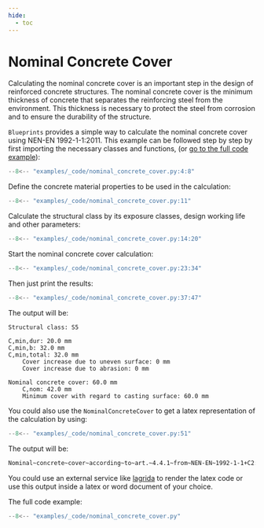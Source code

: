 ```yaml
---
hide:
  - toc
---
```

# Nominal Concrete Cover

Calculating the nominal concrete cover is an important step in the design of reinforced concrete structures.
The nominal concrete cover is the minimum thickness of concrete that separates the reinforcing steel from the environment.
This thickness is necessary to protect the steel from corrosion and to ensure the durability of the structure.

`Blueprints` provides a simple way to calculate the nominal concrete cover using NEN-EN 1992-1-1:2011.
This example can be followed step by step by first importing the necessary classes and functions, (or [go to the full code example](#full-code-example)):

```python
--8<-- "examples/_code/nominal_concrete_cover.py:4:8"
```

Define the concrete material properties to be used in the calculation:

```python
--8<-- "examples/_code/nominal_concrete_cover.py:11"
```

Calculate the structural class by its exposure classes, design working life and other parameters:

```python
--8<-- "examples/_code/nominal_concrete_cover.py:14:20"
```

Start the nominal concrete cover calculation:

```python
--8<-- "examples/_code/nominal_concrete_cover.py:23:34"
```

Then just print the results:

```python
--8<-- "examples/_code/nominal_concrete_cover.py:37:47"
```

The output will be:

```text
Structural class: S5

C,min,dur: 20.0 mm
C,min,b: 32.0 mm
C,min,total: 32.0 mm
    Cover increase due to uneven surface: 0 mm
    Cover increase due to abrasion: 0 mm

Nominal concrete cover: 60.0 mm
    C,nom: 42.0 mm
    Minimum cover with regard to casting surface: 60.0 mm
```

You could also use the `NominalConcreteCover` to get a latex representation of the calculation by using:

```python
--8<-- "examples/_code/nominal_concrete_cover.py:51"
```

The output will be:

```latex
Nominal~concrete~cover~according~to~art.~4.4.1~from~NEN-EN~1992-1-1+C2:2011:\newline~\max~\left\{Nominal~concrete~cover~according~to~art.~4.4.1~(c_{nom});~Minimum~cover~with~regard~to~casting~surface~according~to~art.~4.4.1.3~(4)\right\}\newline~=~\max~\left\{42.0;~60.0\right\}~=~60.0~mm\newline~\newline~Where:\newline~\hspace{4ex}c_{nom}~=~c_{min,total}+\Delta~c_{dev}~=~32.0+10~=~42.0~mm\newline~\hspace{4ex}\Delta~c_{dev}~is~determined~according~to~art.~4.4.1.3~(1)\newline~\hspace{4ex}c_{min,total}~=~c_{min}~+~\Delta~c_{uneven~surface}~~+~\Delta~c_{abrasion~class}~=~32.0~+~0~+~0~=~32.0~mm\newline~\hspace{4ex}\Delta~c_{uneven~surface}~and~\Delta~c_{abrasion~class}~are~determined~according~to~art.~4.4.1.2~(11)~and~(13)\newline~\hspace{4ex}c_{min}~=~\max~\left\{c_{min,b};~c_{min,dur}+\Delta~c_{dur,\gamma}-\Delta~c_{dur,st}-\Delta~c_{dur,add};~10~\text{mm}\right\}~=~\max~\left\{32.0;~20.0+10-0-0;~10\right\}~=~32.0~mm\newline~\hspace{4ex}\Delta~c_{dur,\gamma}~,~\Delta~c_{dur,st}~and~\Delta~c_{dur,add}~are~determined~according~to~art.~4.4.1.2~(6),~(7)~and~(8)\newline~\hspace{4ex}c_{min,b}~is~determined~according~to~table~4.2~based~on~(equivalent)~rebar~diameter~=~32~=~32~mm\newline~\hspace{4ex}c_{min,dur}~is~determined~according~to~table~4.4~based~on~structural~class~S5~\&~exposure~classes~(XC1)~=~20~mm
```

You could use an external service like [lagrida](https://latexeditor.lagrida.com/) to render the latex code or use this output inside a latex or word document of your choice.

<a name="full-code-example">
The full code example:

```python
--8<-- "examples/_code/nominal_concrete_cover.py"
```
</a>

